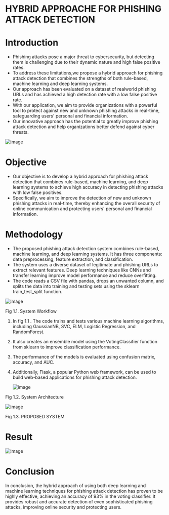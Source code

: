 # HYBRID APPROACHE FOR PHISHING ATTACK DETECTION 
# Introduction 
* Phishing attacks pose a major threat to cybersecurity, but detecting them is challenging due to their dynamic nature and high false positive rates.
* To address these limitations,we propose a hybrid approach for phishing attack detection that combines the strengths of both rule-based, machine learning and deep learning systems.
* Our approach has been evaluated on a dataset of realworld phishing URLs and has achieved a high detection rate with a low false positive rate.
* With our application, we aim to provide organizations with a powerful tool to protect against new and unknown phishing attacks in real-time, safeguarding users' personal and financial information.
* Our innovative approach has the potential to greatly improve phishing attack detection and help organizations better defend against cyber threats.

![image](https://github.com/GauriMahale/HYBRID-APPROACHES-FOR-PHISHING-ATTACK-DETECTION/assets/84667768/96e5e4e6-678c-4e3f-bc48-57116ecbfa98)


# Objective
* Our objective is to develop a hybrid approach for phishing attack detection that combines rule-based, machine learning, and deep learning systems to achieve high accuracy in detecting phishing attacks with low false positives.
* Specifically, we aim to improve the detection of new and unknown phishing attacks in real-time, thereby enhancing the overall security of online communication and protecting users' personal and financial information.
  
# Methodology 
* The proposed phishing attack detection system combines rule-based, machine learning, and deep learning systems. It has three components: data preprocessing, feature extraction, and classification.
* The system uses a diverse dataset of legitimate and phishing URLs to extract relevant features. Deep learning techniques like CNNs and transfer learning improve model performance and reduce overfitting.
* The code reads a CSV file with pandas, drops an unwanted column, and splits the data into training and testing sets using the sklearn train_test_split function.
  
![image](https://github.com/GauriMahale/HYBRID-APPROACHES-FOR-PHISHING-ATTACK-DETECTION/assets/84667768/d9dbfb00-9ca5-49eb-80cd-991dc3d25c7f)

Fig 1.1. System Workflow

1. In fig 1.1 . The code trains and tests various machine learning algorithms, including GaussianNB, SVC, ELM, Logistic Regression, and RandomForest.
2. It also creates an ensemble model using the VotingClassifier function from sklearn to improve classification performance.
3. The performance of the models is evaluated using confusion matrix, accuracy, and AUC.
4. Additionally, Flask, a popular Python web framework, can be used to build web-based applications for phishing attack detection.
   
    ![image](https://github.com/GauriMahale/HYBRID-APPROACHES-FOR-PHISHING-ATTACK-DETECTION/assets/84667768/a4b9a30e-4934-4b6a-83ed-1865e8bb6927)

Fig 1.2. System Architecture

![image](https://github.com/GauriMahale/HYBRID-APPROACHES-FOR-PHISHING-ATTACK-DETECTION/assets/84667768/c97e4eaf-42c0-4551-9ce2-b56119f849d6)

Fig 1.3. PROPOSED SYSTEM 


# Result
![image](https://github.com/GauriMahale/HYBRID-APPROACHES-FOR-PHISHING-ATTACK-DETECTION/assets/84667768/2e415ac5-9484-4ac9-9ef9-277b65d4a662)

# Conclusion
In conclusion, the hybrid approach of using both deep learning and machine learning techniques for phishing attack detection has proven to be highly effective, achieving an accuracy of 93% in the voting classifier. 
It provides robust and accurate detection of even sophisticated phishing attacks, improving online security and protecting users.

